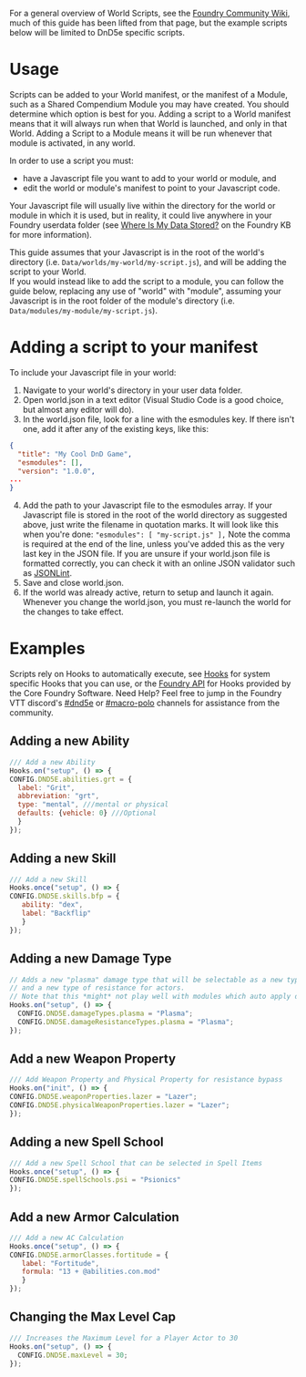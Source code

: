 For a general overview of World Scripts, see the [Foundry Community Wiki](https://foundryvtt.wiki/en/basics/world-scripts), much of this guide has been lifted from that page, but the example scripts below will be limited to DnD5e specific scripts.

# Usage
Scripts can be added to your World manifest, or the manifest of a Module, such as a Shared Compendium Module you may have created. You should determine which option is best for you. Adding a script to a World manifest means that it will always run when that World is launched, and only in that World. Adding a Script to a Module means it will be run whenever that module is activated, in any world.

In order to use a script you must:  
- have a Javascript file you want to add to your world or module, and   
- edit the world or module's manifest to point to your Javascript code.

Your Javascript file will usually live within the directory for the world or module in which it is used, but in reality, it could live anywhere in your Foundry userdata folder (see [Where Is My Data Stored?](https://foundryvtt.com/article/configuration/#where-user-data) on the Foundry KB for more information).  

This guide assumes that your Javascript is in the root of the world's directory (i.e. `Data/worlds/my-world/my-script.js`), and will be adding the script to your World.  
If you would instead like to add the script to a module, you can follow the guide below, replacing any use of "world" with "module", assuming your Javascript is in the root folder of the module's directory (i.e. `Data/modules/my-module/my-script.js`).

# Adding a script to your manifest
To include your Javascript file in your world:

1. Navigate to your world's directory in your user data folder.
2. Open world.json in a text editor (Visual Studio Code is a good choice, but almost any editor will do).
3. In the world.json file, look for a line with the esmodules key. If there isn't one, add it after any of the existing keys, like this:
```json
{
  "title": "My Cool DnD Game",
  "esmodules": [],
  "version": "1.0.0",
...
}
```
4. Add the path to your Javascript file to the esmodules array. If your Javascript file is stored in the root of the world directory as suggested above, just write the filename in quotation marks. It will look like this when you're done: `"esmodules": [ "my-script.js" ],` Note the comma is required at the end of the line, unless you've added this as the very last key in the JSON file. If you are unsure if your world.json file is formatted correctly, you can check it with an online JSON validator such as [JSONLint](https://jsonlint.com/).
5. Save and close world.json.
6. If the world was already active, return to setup and launch it again. Whenever you change the world.json, you must re-launch the world for the changes to take effect.


# Examples
Scripts rely on Hooks to automatically execute, see [Hooks](Hooks.md) for system specific Hooks that you can use, or the [Foundry API](https://foundryvtt.com/api/modules/hookEvents.html) for Hooks provided by the Core Foundry Software.
Need Help? Feel free to jump in the Foundry VTT discord's [#dnd5e](https://discord.com/channels/170995199584108546/670336046164213761) or [#macro-polo](https://discord.com/channels/170995199584108546/699750150674972743) channels for assistance from the community. 

## Adding a new Ability
```js
/// Add a new Ability
Hooks.on("setup", () => {
CONFIG.DND5E.abilities.grt = {
  label: "Grit",
  abbreviation: "grt",
  type: "mental", ///mental or physical
  defaults: {vehicle: 0} ///Optional
  }
});
```

## Adding a new Skill
```js
/// Add a new Skill
Hooks.once("setup", () => {
CONFIG.DND5E.skills.bfp = {
   ability: "dex",
   label: "Backflip"
   }
});
```

## Adding a new Damage Type
```js
// Adds a new "plasma" damage type that will be selectable as a new type of damage for weapons
// and a new type of resistance for actors.
// Note that this *might* not play well with modules which auto apply damage and resistances.
Hooks.on("setup", () => {
  CONFIG.DND5E.damageTypes.plasma = "Plasma";
  CONFIG.DND5E.damageResistanceTypes.plasma = "Plasma";
});
```

## Add a new Weapon Property
```js
/// Add Weapon Property and Physical Property for resistance bypass
Hooks.on("init", () => {
CONFIG.DND5E.weaponProperties.lazer = "Lazer";
CONFIG.DND5E.physicalWeaponProperties.lazer = "Lazer";
});
```

## Adding a new Spell School  
```js
/// Add a new Spell School that can be selected in Spell Items
Hooks.once("setup", () => {
CONFIG.DND5E.spellSchools.psi = "Psionics"
});
```

## Add a new Armor Calculation
```js
/// Add a new AC Calculation
Hooks.once("setup", () => {
CONFIG.DND5E.armorClasses.fortitude = {
   label: "Fortitude",
   formula: "13 + @abilities.con.mod"
   }
});
```

## Changing the Max Level Cap
```js
/// Increases the Maximum Level for a Player Actor to 30
Hooks.on("setup", () => {
  CONFIG.DND5E.maxLevel = 30;
});
```
